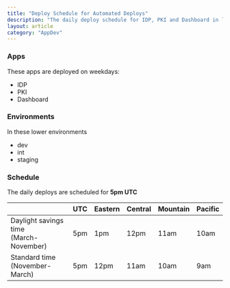 ```yaml
---
title: "Deploy Schedule for Automated Deploys"
description: "The daily deploy schedule for IDP, PKI and Dashboard in lower environments"
layout: article
category: "AppDev"
---
```


### Apps

These apps are deployed on weekdays:

- IDP
- PKI
- Dashboard

### Environments

In these lower environments

- dev
- int
- staging

### Schedule

The daily deploys are scheduled for **5pm UTC**

|  | UTC | Eastern | Central | Mountain | Pacific |
|--| --- | --- | --- | --- | --- |
| Daylight savings time<br />(March-November) | 5pm | 1pm | 12pm | 11am | 10am |
| Standard time<br />(November-March) | 5pm | 12pm | 11am | 10am | 9am |